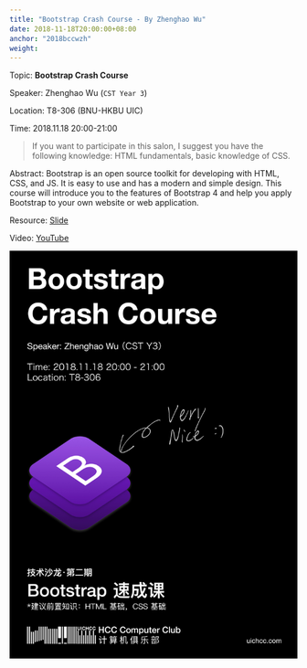 ```yaml
---
title: "Bootstrap Crash Course - By Zhenghao Wu"
date: 2018-11-18T20:00:00+08:00
anchor: "2018bccwzh"
weight:
---
```


Topic: **Bootstrap Crash Course**

Speaker: Zhenghao Wu (`CST Year 3`)

Location: T8-306 (BNU-HKBU UIC)

Time: 2018.11.18 20:00-21:00

> If you want to participate in this salon, I suggest you have the following knowledge: HTML fundamentals, basic knowledge of CSS.

Abstract: Bootstrap is an open source toolkit for developing with HTML, CSS, and JS. It is easy to use and has a modern and simple design. This course will introduce you to the features of Bootstrap 4 and help you apply Bootstrap to your own website or web application.

Resource: [Slide](https://github.com/UICHCC/HCC-Lectures/raw/master/Bootstrap-Crash-Course/Bootstrap-Crash-Course.pdf)

Video: [YouTube](https://www.youtube.com/watch?v=i253Zl7hTqg)

![Poster](images/1118_wzh_bscc_post.jpg)
